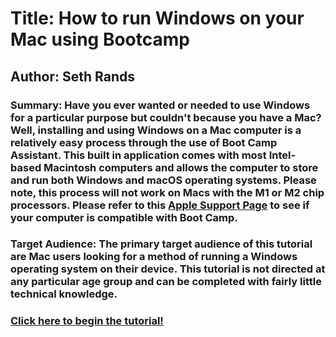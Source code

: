 # Title: How to run Windows on your Mac using Bootcamp

## Author: Seth Rands

### Summary: Have you ever wanted or needed to use Windows for a particular purpose but couldn't because you have a Mac? Well, installing and using Windows on a Mac computer is a relatively easy process through the use of Boot Camp Assistant. This built in application comes with most Intel-based Macintosh computers and allows the computer to store and run both Windows and macOS operating systems. Please note, this process will not work on Macs with the M1 or M2 chip processors. Please refer to this [Apple Support Page](https://support.apple.com/en-us/HT201468) to see if your computer is compatible with Boot Camp.

### Target Audience: The primary target audience of this tutorial are Mac users looking for a method of running a Windows operating system on their device. This tutorial is not directed at any particular age group and can be completed with fairly little technical knowledge.

### [Click here to begin the tutorial!](TUTORIAL.md)
